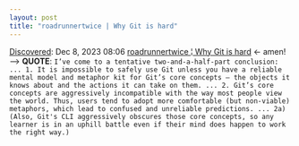 ```yaml
---
layout: post
title: "roadrunnertwice | Why Git is hard"
---
```

[Discovered](http://rolandtanglao.com/2020/07/29/p1-blogthis-checkvist-list-links-to-blog/): Dec 8, 2023 08:06 [roadrunnertwice ¦ Why Git is hard](https://roadrunnertwice.dreamwidth.org/596185.html) <- amen! --> **QUOTE**: `I’ve come to a tentative two-and-a-half-part conclusion: ... 1. It is impossible to safely use Git unless you have a reliable mental model and metaphor kit for Git’s core concepts — the objects it knows about and the actions it can take on them. ... 2. Git’s core concepts are aggressively incompatible with the way most people view the world. Thus, users tend to adopt more comfortable (but non-viable) metaphors, which lead to confused and unreliable predictions. ... 2a) (Also, Git's CLI aggressively obscures those core concepts, so any learner is in an uphill battle even if their mind does happen to work the right way.)`
